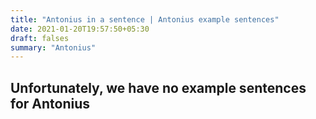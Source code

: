 ```yaml
---
title: "Antonius in a sentence | Antonius example sentences"
date: 2021-01-20T19:57:50+05:30
draft: falses
summary: "Antonius"
---
```

## Unfortunately, we have no example sentences for Antonius                 
